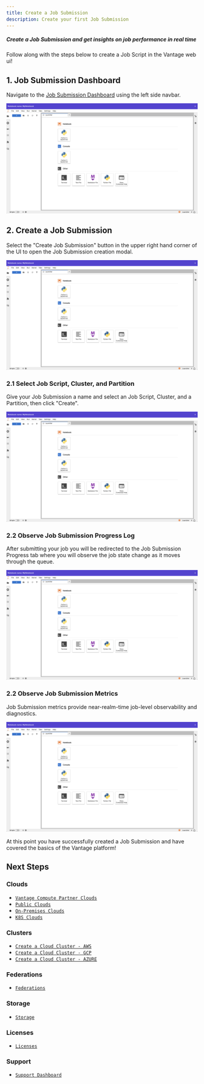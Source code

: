 ```yaml
---
title: Create a Job Submission
description: Create your first Job Submission
---
```


##### Create a Job Submission and get insights on job performance in real time

Follow along with the steps below to create a Job Script in the Vantage web ui!

## 1. Job Submission Dashboard

Navigate to the [Job Submission Dashboard](https://app.vantagecompute.ai/jobs/submissions) using the left side navbar.

![create-job-submission-intro-00](./img/create-job-submission-intro-00.png)

## 2. Create a Job Submission

Select the "Create Job Submission" button in the upper right hand corner of the UI to open the Job Submission creation modal.

![create-job-submission-intro-01](./img/create-job-submission-intro-01.png)

### 2.1 Select Job Script, Cluster, and Partition

Give your Job Submission a name and select an Job Script, Cluster, and a Partition, then click "Create".

![create-job-submission-intro-02](./img/create-job-submission-intro-02.png)

### 2.2 Observe Job Submission Progress Log

After submitting your job you will be redirected to the Job Submission Progress tab where you will
observe the job state change as it moves through the queue.

![create-job-submission-intro-03](./img/create-job-submission-intro-03.png)

### 2.2 Observe Job Submission Metrics

Job Submission metrics provide near-realm-time job-level observability and diagnostics.

![create-job-submission-intro-04](./img/create-job-submission-intro-04.png)

At this point you have successfully created a Job Submission and have covered the basics of the Vantage platform!

## Next Steps

### Clouds

- [`Vantage Compute Partner Clouds`](/platform/)
- [`Public Clouds`](/platform/)
- [`On-Premises Clouds`](/platform/)
- [`K8S Clouds`](/platform/)

### Clusters

- [`Create a Cloud Cluster - AWS`](/platform/)
- [`Create a Cloud Cluster - GCP`](/platform/)
- [`Create a Cloud Cluster - AZURE`](/platform/)

### Federations

- [`Federations`](/platform/)

### Storage

- [`Storage`](/platform/)

### Licenses

- [`Licenses`](/platform/)

### Support

- [`Support Dashboard`](/platform/)

